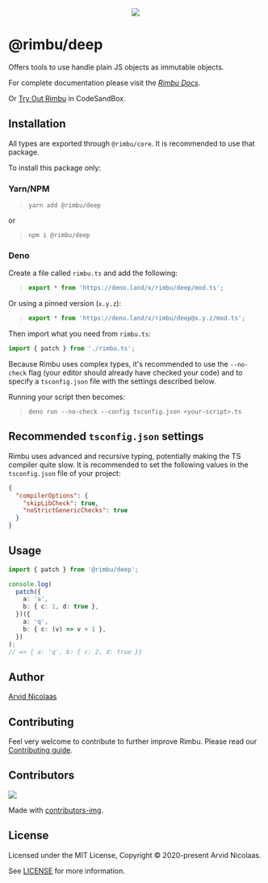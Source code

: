 <p align="center">
    <img src="https://github.com/rimbu-org/rimbu/raw/main/assets/rimbu_logo.svg" />
</p>

# @rimbu/deep

Offers tools to use handle plain JS objects as immutable objects.

For complete documentation please visit the _[Rimbu Docs](http://rimbu.org)_.

Or [Try Out Rimbu](https://codesandbox.io/s/github/vitoke/rimbu-sandbox/tree/main?previewwindow=console&view=split&editorsize=65&moduleview=1&module=/src/index.ts) in CodeSandBox.

## Installation

All types are exported through `@rimbu/core`. It is recommended to use that package.

To install this package only:

### Yarn/NPM

> `yarn add @rimbu/deep`

or

> `npm i @rimbu/deep`

### Deno

Create a file called `rimbu.ts` and add the following:

> ```ts
> export * from 'https://deno.land/x/rimbu/deep/mod.ts';
> ```

Or using a pinned version (`x.y.z`):

> ```ts
> export * from 'https://deno.land/x/rimbu/deep@x.y.z/mod.ts';
> ```

Then import what you need from `rimbu.ts`:

```ts
import { patch } from './rimbu.ts';
```

Because Rimbu uses complex types, it's recommended to use the `--no-check` flag (your editor should already have checked your code) and to specify a `tsconfig.json` file with the settings described below.

Running your script then becomes:

> `deno run --no-check --config tsconfig.json <your-script>.ts`

## Recommended `tsconfig.json` settings

Rimbu uses advanced and recursive typing, potentially making the TS compiler quite slow. It is recommended to set the following values in the `tsconfig.json` file of your project:

```json
{
  "compilerOptions": {
    "skipLibCheck": true,
    "noStrictGenericChecks": true
  }
}
```

## Usage

```ts
import { patch } from '@rimbu/deep';

console.log(
  patch({
    a: 'a',
    b: { c: 1, d: true },
  })({
    a: 'q',
    b: { c: (v) => v + 1 },
  })
);
// => { a: 'q', b: { c: 2, d: true }}
```

## Author

[Arvid Nicolaas](https://github.com/vitoke)

## Contributing

Feel very welcome to contribute to further improve Rimbu. Please read our [Contributing guide](../../CONTRIBUTING.md).

## Contributors

<img src = "https://contrib.rocks/image?repo=vitoke/iternal"/>

Made with [contributors-img](https://contrib.rocks).

## License

Licensed under the MIT License, Copyright © 2020-present Arvid Nicolaas.

See [LICENSE](./LICENSE) for more information.
